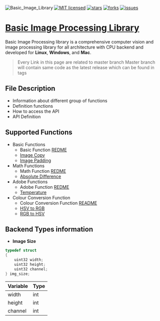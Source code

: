 ![Basic_Image_Library](https://github.com/muthu-kumaravel/basic_image_library/workflows/Basic_Image_Library/badge.svg)
[![MIT licensed](https://img.shields.io/github/license/muthu-kumaravel/basic_image_library)](https://opensource.org/licenses/MIT)
[![stars](https://img.shields.io/github/stars/muthu-kumaravel/basic_image_library)](https://github.com/muthu-kumaravel/basic_image_library/stargazers)
[![forks](https://img.shields.io/github/forks/muthu-kumaravel/basic_image_library)](https://github.com/muthu-kumaravel/basic_image_library/network/members)
[![issues](https://img.shields.io/github/issues/muthu-kumaravel/basic_image_library)](https://github.com/muthu-kumaravel/basic_image_library/issues)

# [Basic Image Processing Library](https://muthu-kumaravel.github.io/basic_image_library/)

Basic Image Processing library is a comprehensive computer vision and image processing library for all architecture with CPU backend and developed for __Linux__, __Windows__, and __Mac__.

>
> Every Link in this page are related to master branch
> Master branch will contain same code as the latest release which can be found in tags
>

## File Description 

* Information about different group of functions
* Definition functions
* How to access the API
* API Definition

## Supported Functions

- Basic Functions
  - Basic Function [REDME](https://github.com/muthu-kumaravel/basic_image_library/blob/master/main_code/includes/basic_functions/README.md)
  - [Image Copy](https://github.com/muthu-kumaravel/basic_image_library/blob/master/main_code/includes/basic_functions/README.md#1-image-return)
  - [Image Padding](https://github.com/muthu-kumaravel/basic_image_library/blob/master/main_code/includes/basic_functions/README.md#2-image-padding)
- Math Functions
  - Math Function [REDME](https://github.com/muthu-kumaravel/basic_image_library/blob/master/main_code/includes/math_functions/README.md)
  - [Absolute Difference](https://github.com/muthu-kumaravel/basic_image_library/blob/master/main_code/includes/math_functions/README.md#1-absolute-difference)
- Adobe Functions
  - Adobe Function [REDME](https://github.com/muthu-kumaravel/basic_image_library/blob/master/main_code/includes/adobe_functions/README.md)
  - [Temperature](https://github.com/muthu-kumaravel/basic_image_library/blob/master/main_code/includes/adobe_functions/README.md#1-temperature)
- Colour Conversion Function
  - Colour Conversion Function [README](https://github.com/muthu-kumaravel/basic_image_library/blob/master/main_code/includes/colour_conversion_functions/README.md)
  - [HSV to RGB](https://github.com/muthu-kumaravel/basic_image_library/blob/master/main_code/includes/colour_conversion_functions/README.md#1-hsv-to-rgb)
  - [RGB to HSV](https://github.com/muthu-kumaravel/basic_image_library/blob/master/main_code/includes/colour_conversion_functions/README.md#2-rgb-to-hsv)

## Backend Types information

* **Image Size**

``` c
typedef struct
{
    uint32 width;
    uint32 height;
    uint32 channel;
} img_size;
```


| Variable          | Type            |
|:------------------|:----------------|
| width             | int             |
| height            | int             |
| channel           | int             |